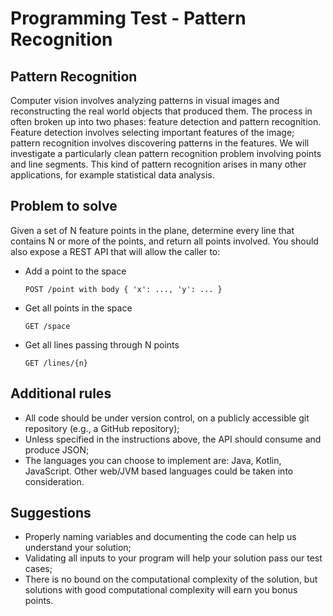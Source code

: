 # Programming Test - Pattern Recognition

## Pattern Recognition

Computer vision involves analyzing patterns in visual images and reconstructing the real world objects that produced them. The process in often broken up into two phases: feature detection and pattern recognition. Feature detection involves selecting important features of the image; pattern recognition involves discovering patterns in the features. We will investigate a particularly clean pattern recognition problem involving points and line segments. This kind of pattern recognition arises in many other applications, for example statistical data analysis.

## Problem to solve

Given a set of N feature points in the plane, determine every line that contains N or more of the points, and return all points involved.
You should also expose a REST API that will allow the caller to: 

* Add a point to the space 

    ```
    POST /point with body { 'x': ..., 'y': ... }
    ```

* Get all points in the space
    
    ```
    GET /space
    ```

* Get all lines passing through N points

    ```
    GET /lines/{n}
    ```

## Additional rules

* All code should be under version control, on a publicly accessible git repository (e.g., a GitHub repository);
* Unless specified in the instructions above, the API should consume and produce JSON;
* The languages you can choose to implement are: Java, Kotlin, JavaScript. Other web/JVM based languages could be taken into consideration. 

## Suggestions

* Properly naming variables and documenting the code can help us understand your solution;
* Validating all inputs to your program will help your solution pass our test cases;
* There is no bound on the computational complexity of the solution, but solutions with good computational complexity will earn you bonus points.